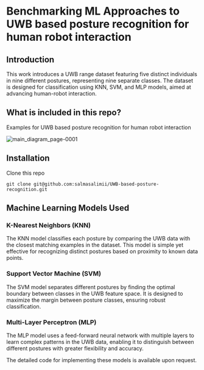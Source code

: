 # Benchmarking ML Approaches to UWB based posture recognition for human robot interaction

## Introduction
This work introduces a UWB range dataset featuring five distinct individuals in nine different postures, representing nine separate classes. The dataset is designed for classification using KNN, SVM, and MLP models, aimed at advancing human-robot interaction.



## What is included in this repo?

Examples for UWB based posture recognition for human robot interaction

![main_diagram_page-0001](https://github.com/user-attachments/assets/f92bb1e3-9263-4499-88db-dc931aac6233)


## Installation

Clone this repo 
```
git clone git@github.com:salmasalimii/UWB-based-posture-recognition.git

```



## Machine Learning Models Used

### K-Nearest Neighbors (KNN)
The KNN model classifies each posture by comparing the UWB data with the closest matching examples in the dataset. This model is simple yet effective for recognizing distinct postures based on proximity to known data points.

### Support Vector Machine (SVM)
The SVM model separates different postures by finding the optimal boundary between classes in the UWB feature space. It is designed to maximize the margin between posture classes, ensuring robust classification.

### Multi-Layer Perceptron (MLP)
The MLP model uses a feed-forward neural network with multiple layers to learn complex patterns in the UWB data, enabling it to distinguish between different postures with greater flexibility and accuracy.

The detailed code for implementing these models is available upon request.
